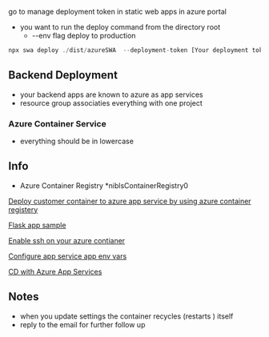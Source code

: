 go to manage deployment token in static web apps in azure portal


* you want to run the deploy command from the directory root
  * --env flag deploy to production
```ts
npx swa deploy ./dist/azureSWA  --deployment-token [Your deployment token] --env production
```




## Backend Deployment
* your backend apps are known to azure as app services
* resource group associaties everything with one project

### Azure Container Service
* everything should be in lowercase

## Info 
* Azure Container Registry
  *niblsContainerRegistry0 

[Deploy customer container to azure app service by using azure container registery](https://docs.microsoft.com/en-us/azure/app-service/quickstart-custom-container?tabs=dotnet&pivots=container-linux-azure-portal#2---push-the-image-to-azure-container-registry)

[Flask app sample](https://github.com/Azure-App-Service/flask-docker/blob/master/Dockerfile)

[Enable ssh on your azure contianer](https://docs.microsoft.com/en-us/azure/app-service/configure-custom-container?pivots=container-linux#enable-ssh)


[Configure app service app env vars](https://docs.microsoft.com/en-us/azure/app-service/configure-custom-container?pivots=container-linux#configure-environment-variables)

[CD with Azure App Services](
https://docs.microsoft.com/en-us/azure/app-service/deploy-ci-cd-custom-container?tabs=acr&pivots=container-linux)

## Notes
* when you update settings the container recycles (restarts ) itself
* reply to the email for further follow up